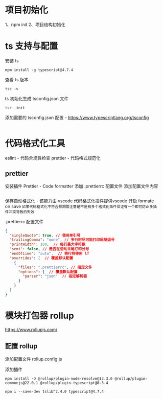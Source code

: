# 项目初始化

1、npm init
2、项目结构初始化

# ts 支持与配置

安装 ts  

```shell
npm install -g typescript@4.7.4
```

查看 ts 版本

```shell
tsc -v
```

 ts 初始化生成 tsconfig.json 文件

```shell
tsc -init
```

添加需要的 tsconfig.json 配置 - https://www.typescriptlang.org/tsconfig

```

```

# 代码格式化工具

eslint - 代码合规性检查
prettier - 代码格式规范化

## prettier

安装插件 Prettier - Code formatter
添加 .prettierrc 配置文件
添加配置文件内容

```

```

保存自动格式化 - 该能力由 vscode 代码格式化插件提供vscode 开启  formate on save
`如果代码格式化不符合预期需注意是不是有多个格式化插件保证有一个即可防止多插件冲突导致的失效`

.prettierrc 配置文件
```json
{
  "singleQuote": true, // 使用单引号
  "trailingComma": "none", // 多行时尽可能打印尾随逗号
  "printWidth": 100,  // 每行最大字符数
  "semi": false, // 是否在语句末尾打印分号
  "endOfLine": "auto",  // 换行符使用 lf
  "overrides": [  // 覆盖默认配置
    {
      "files": ".prettierrc", // 指定文件
      "options": {  // 覆盖默认配置
        "parser": "json"  // 指定解析器
      }
    }
  ]
}
```

# 模块打包器 rollup

https://www.rollupjs.com/

## 配置 rollup
添加配置文件
rollup.config.js

添加插件

```
npm install -D @rollup/plugin-node-resolve@13.3.0 @rollup/plugin-commonjs@22.0.1 @rollup/plugin-typescript@8.3.4
```


```
npm i --save-dev tslib^2.4.0 typescript@4.7.4
```